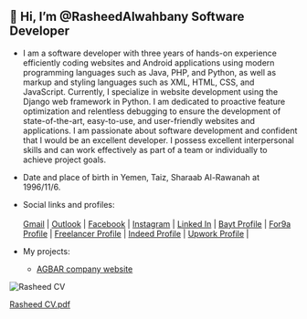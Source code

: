## 👋 Hi, I’m @RasheedAlwahbany Software Developer

- I am a software developer with three years of hands-on experience efficiently coding websites and Android applications using modern programming languages such as Java, PHP, and Python, as well as markup and styling languages such as XML, HTML, CSS, and JavaScript.
Currently, I specialize in website development using the Django web framework in Python. I am dedicated to proactive feature optimization and relentless debugging to ensure the development of state-of-the-art, easy-to-use, and user-friendly websites and applications.
I am passionate about software development and confident that I would be an excellent developer. I possess excellent interpersonal skills and can work effectively as part of a team or individually to achieve project goals.

- Date and place of birth in Yemen, Taiz, Sharaab Al-Rawanah at 1996/11/6.
- Social links and profiles:<br/><br/>
    <a href="mailto:rasheedalwahbany@gmail.com">Gmail</a> | 
    <a href="mailto:rasheed.alwahbany@outlook.com">Outlook</a> | 
    <a href="https://www.facebook.com/rasheedalwahbany/">Facebook</a> | 
    <a href="https://www.instagram.com/rasheedalwahbany/">Instagram</a> | 
    <a href="https://www.linkedin.com/in/rasheedalwahbany/" >Linked In</a> | 
    <a href="https://people.bayt.com/rasheedalwahbany/" >Bayt Profile</a> | 
    <a href="https://www.for9a.com/user/profile" >For9a Profile</a> | 
    <a href="https://www.freelancer.com/u/RasheedAlwahbany" >Freelancer Profile</a> | 
    <a href="https://profile.indeed.com/?hl=en_US&co=US&from=gnav-homepage" >Indeed Profile</a> | 
    <a href="https://www.upwork.com/freelancers/~0187655cc0a7b86d39" >Upwork Profile</a> | 

- My projects: 
   - <a href="https://www.agbartec.com/">AGBAR company website</a> 

![Rasheed CV](https://user-images.githubusercontent.com/72201824/224572534-52fdf9b6-f01a-413f-8118-241bce79402b.png)




[Rasheed CV.pdf](https://github.com/RasheedAlwahbany/RasheedAlwahbany/files/10952053/Rasheed.CV.pdf)

<!---
RasheedAlwahbany/RasheedAlwahbany is a ✨ special ✨ repository because its `README.md` (this file) appears on your GitHub profile.
You can click the Preview link to take a look at your changes.
--->
